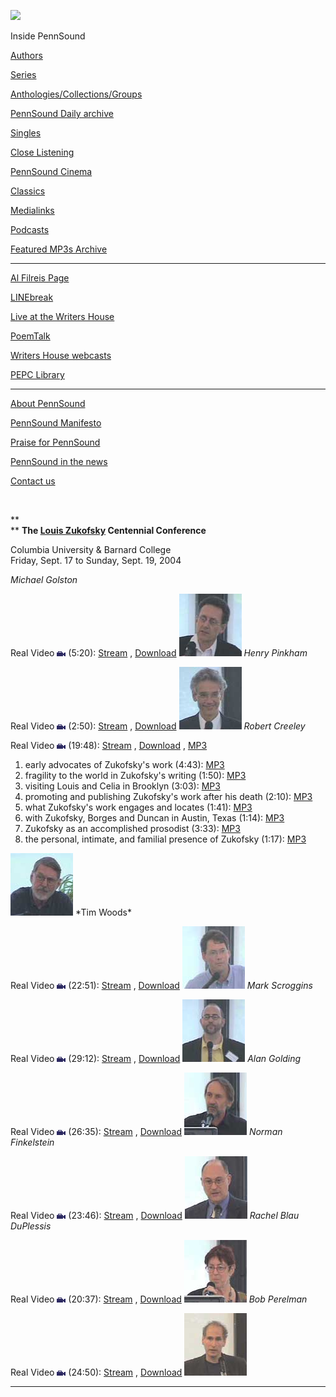 ![](PennSound_flat.gif)

  

  
  

Inside PennSound

[Authors](authors.php)

[Series](series.php)

[Anthologies/Collections/Groups](anthologies.php)

[PennSound Daily archive](http://writing.upenn.edu/pennsound/daily)

[Singles](http://writing.upenn.edu/pennsound/singles)

[Close Listening](Close-Listening.php)

[PennSound Cinema](video.php)

[Classics](classics.php)

[Medialinks](http://writing.upenn.edu/wh/multimedia/medialinks/index.php)

[Podcasts](http://writing.upenn.edu/pennsound/podcasts.php)

[Featured MP3s Archive](featured-resources-archive.php)

------------------------------------------------------------------------

[Al Filreis Page](Filreis.html)

[LINEbreak](LINEbreak.html)

[Live at the Writers House](http://writing.upenn.edu/%7Ewh/involved/series/live/)

[PoemTalk](http://jacket2.org/content/poem-talk)

[Writers House webcasts](http://writing.upenn.edu/%7Ewh/webcasts/)

[PEPC
Library](http://writing.upenn.edu/pepc/contents.html)

------------------------------------------------------------------------

[About PennSound](http://writing.upenn.edu/pennsound/about.php)

[PennSound Manifesto](http://writing.upenn.edu/pennsound/manifesto.php)

<span class="quoted1">[Praise for PennSound](http://writing.upenn.edu/pennsound/praise.php)</span>

[PennSound in the news](http://writing.upenn.edu/pennsound/news)

[Contact us](mailto:pennsound@writing.upenn.edu)

 

**  
** **<span class="style2">The [Louis Zukofsky](Zukofsky.html) Centennial Conference</span>**  
  
Columbia University & Barnard College  
Friday, Sept. 17 to Sunday, Sept. 19, 2004

<span class="caption">*Michael Golston*</span>

Real Video <img src="/static/images/Zukofsky-Conference/cu_icon_video.gif" width="14" height="8" />
(5:20): [Stream](http://www.columbia.edu/cu/news/media/04/300_louisZukofsky/michaelGolston.ram)
, [Download](http://media.sas.upenn.edu/pennsound/video/Zukofsky/Golston-Michael_Zukofsky-Conf.rm)
<img src="/static/images/Zukofsky-Conference/michaelGolston.jpg" width="100" height="100" />
*Henry Pinkham*

Real Video <img src="/static/images/Zukofsky-Conference/cu_icon_video.gif" width="14" height="8" />
(2:50): [Stream](http://www.columbia.edu/cu/news/media/04/300_louisZukofsky/henryPinkham.ram)
, [Download](http://media.sas.upenn.edu/pennsound/video/Zukofsky/Pinkham-Henry_Zukofsky-Conf.rm)
<img src="/static/images/Zukofsky-Conference/henryPinkham.jpg" width="100" height="100" />
*Robert Creeley*

Real Video <img src="/static/images/Zukofsky-Conference/cu_icon_video.gif" width="14" height="8" />
(19:48): [Stream](http://www.columbia.edu/cu/news/media/04/300_louisZukofsky/robertCreeley.ram)
, [Download](http://media.sas.upenn.edu/pennsound/video/Zukofsky/Creeley-Robert_Zukofsky-Conf.rm) ,
[MP3](http://media.sas.upenn.edu/pennsound/authors/Creeley/Zukofsky-Centennial/Creeley_Robert_Complete-Recording_Zukofsky-Centennial-Conference_Columbia_NYC_9-17-04.mp3)
1.  early advocates of Zukofsky's work (4:43): [MP3](http://media.sas.upenn.edu/pennsound/authors/Creeley/Zukofsky-Centennial/Creeley_Robert_01_early-advocates-of-Zukofskys-work_Zukofsky-Centennial-Conference_Columbia_NYC_9-17-04.mp3)
2.  fragility to the world in Zukofsky's writing (1:50): [MP3](http://media.sas.upenn.edu/pennsound/authors/Creeley/Zukofsky-Centennial/Creeley_Robert_02_fragility-to-the-world-in-Zukofskys-writing_Zukofsky-Centennial-Conference_Columbia_NYC_9-17-04.mp3)
3.  visiting Louis and Celia in Brooklyn (3:03): [MP3](http://media.sas.upenn.edu/pennsound/authors/Creeley/Zukofsky-Centennial/Creeley_Robert_03_visiting-Louis-and-Celia-in-Brooklyn_Zukofsky-Centennial-Conference_Columbia_NYC_9-17-04.mp3)
4.  promoting and publishing Zukofsky's work after his death (2:10): [MP3](http://media.sas.upenn.edu/pennsound/authors/Creeley/Zukofsky-Centennial/Creeley_Robert_04_promoting-and-publishing-Zukofskys-work-after-his-death_Zukofsky-Centennial-Conference_Columbia_NYC_9-17-04.mp3)
5.  what Zukofsky's work engages and locates (1:41): [MP3](http://media.sas.upenn.edu/pennsound/authors/Creeley/Zukofsky-Centennial/Creeley_Robert_05_what-Zukofskys-work-engages-and-locates_Zukofsky-Centennial-Conference_Columbia_NYC_9-17-04.mp3)
6.  with Zukofsky, Borges and Duncan in Austin, Texas (1:14): [MP3](http://media.sas.upenn.edu/pennsound/authors/Creeley/Zukofsky-Centennial/Creeley_Robert_06_with-Zukofsky-Duncan-and-Borges-in-Austin-TX_Zukofsky-Centennial-Conference_Columbia_NYC_9-17-04.mp3)
7.  Zukofsky as an accomplished prosodist (3:33): [MP3](http://media.sas.upenn.edu/pennsound/authors/Creeley/Zukofsky-Centennial/Creeley_Robert_07_Zukofsky-as-an-accomplished-prosidist_Zukofsky-Centennial-Conference_Columbia_NYC_9-17-04.mp3)
8.  the personal, intimate, and familial presence of Zukofsky (1:17): [MP3](http://media.sas.upenn.edu/pennsound/authors/Creeley/Zukofsky-Centennial/Creeley_Robert_08_the-personal-intimate-and-familial-presence-of-Zukofsky_Zukofsky-Centennial-Conference_Columbia_NYC_9-17-04.mp3)

<img src="/static/images/Zukofsky-Conference/robertCreeley.jpg" width="100" height="100" />
*Tim Woods*

Real Video <img src="/static/images/Zukofsky-Conference/cu_icon_video.gif" width="14" height="8" />
(22:51): [Stream](http://www.columbia.edu/cu/news/media/04/300_louisZukofsky/timWoods.ram)
, [Download](http://media.sas.upenn.edu/pennsound/video/Zukofsky/Woods-Tim_Zukofsky-Conf.rm)
<img src="/static/images/Zukofsky-Conference/timWoods.jpg" width="100" height="100" />
*Mark Scroggins*

Real Video <img src="/static/images/Zukofsky-Conference/cu_icon_video.gif" width="14" height="8" />
(29:12): [Stream](http://www.columbia.edu/cu/news/media/04/300_louisZukofsky/markScroggins.ram)
, [Download](http://media.sas.upenn.edu/pennsound/video/Zukofsky/Scroggins-Mark_Zukofsky-Conf.rm)
<img src="/static/images/Zukofsky-Conference/markScroggins.jpg" width="100" height="100" />
*Alan Golding*

Real Video <img src="/static/images/Zukofsky-Conference/cu_icon_video.gif" width="14" height="8" />
(26:35): [Stream](http://www.columbia.edu/cu/news/media/04/300_louisZukofsky/alanGolding.ram)
, [Download](http://media.sas.upenn.edu/pennsound/video/Zukofsky/Golding-Alan_Zukofsky-Conf.rm)
<img src="/static/images/Zukofsky-Conference/alanGolding.jpg" width="100" height="100" />
*Norman Finkelstein*

Real Video <img src="/static/images/Zukofsky-Conference/cu_icon_video.gif" width="14" height="8" />
(23:46): [Stream](http://www.columbia.edu/cu/news/media/04/300_louisZukofsky/normanFinkelstein.ram)
, [Download](http://media.sas.upenn.edu/pennsound/video/Zukofsky/Finkelstein-Norman_Zukofsky-Conf.rm)
<img src="/static/images/Zukofsky-Conference/normanFinkelstein.jpg" width="100" height="100" />
*Rachel Blau DuPlessis*

Real Video <img src="/static/images/Zukofsky-Conference/cu_icon_video.gif" width="14" height="8" />
(20:37): [Stream](http://www.columbia.edu/cu/news/media/04/300_louisZukofsky/rachelBlauDuPlessis.ram)
, [Download](http://media.sas.upenn.edu/pennsound/video/Zukofsky/DuPlessis-Rachel-Blau_Zukofsky-Conf.rm)
<img src="/static/images/Zukofsky-Conference/rachelBlauDuPlessis.jpg" width="100" height="100" />
*Bob Perelman*

Real Video <img src="/static/images/Zukofsky-Conference/cu_icon_video.gif" width="14" height="8" />
(24:50): [Stream](http://www.columbia.edu/cu/news/media/04/300_louisZukofsky/bobPerelman.ram)
, [Download](http://media.sas.upenn.edu/pennsound/video/Zukofsky/Perelman-Bob_Zukofsky-Conf.rm)
<img src="/static/images/Zukofsky-Conference/bobPerelman.jpg" width="100" height="100" />
****
